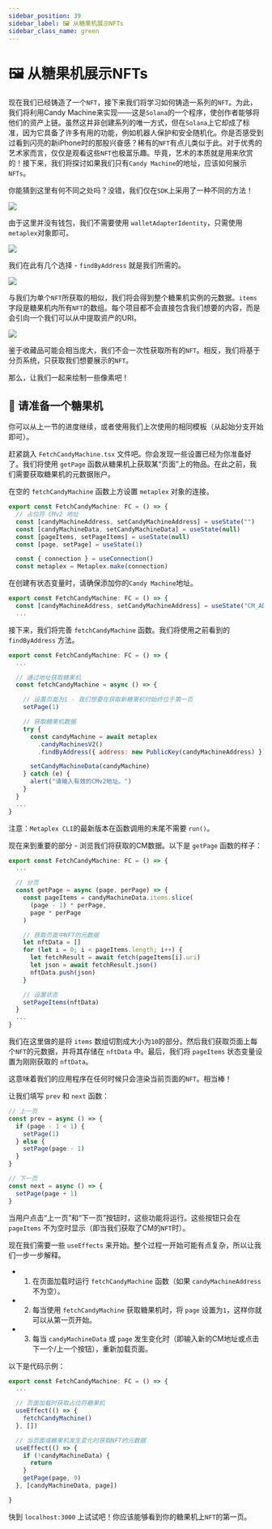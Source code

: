 ```yaml
---
sidebar_position: 39
sidebar_label: 🖼 从糖果机展示NFTs
sidebar_class_name: green
---
```


# 🖼 从糖果机展示NFTs

现在我们已经铸造了一个`NFT`，接下来我们将学习如何铸造一系列的`NFT`。为此，我们将利用Candy Machine来实现——这是`Solana`的一个程序，使创作者能够将他们的资产上链。虽然这并非创建系列的唯一方式，但在`Solana`上它却成了标准，因为它具备了许多有用的功能，例如机器人保护和安全随机化。你是否感受到过看到闪亮的新iPhone时的那股兴奋感？稀有的`NFT`有点儿类似于此。对于优秀的艺术家而言，仅仅是观看这些`NFT`也极富乐趣。毕竟，艺术的本质就是用来欣赏的！接下来，我们将探讨如果我们只有`Candy Machine`的地址，应该如何展示`NFTs`。

你能猜到这里有何不同之处吗？没错，我们仅在`SDK`上采用了一种不同的方法！

![](./img/candy-machine-nft.png)

由于这里并没有钱包，我们不需要使用 `walletAdapterIdentity`，只需使用`metaplex`对象即可。

![](./img/find-nf.png)

我们在此有几个选择 - `findByAddress` 就是我们所需的。

![](./img/find-by-address.png)

与我们为单个`NFT`所获取的相似，我们将会得到整个糖果机实例的元数据。`items` 字段是糖果机内所有`NFT`的数组。每个项目都不会直接包含我们想要的内容，而是会引向一个我们可以从中提取资产的URI。

![](./img/find-by-address-result.png)

鉴于收藏品可能会相当庞大，我们不会一次性获取所有的`NFT`。相反，我们将基于分页系统，只获取我们想要展示的`NFT`。

那么，让我们一起来绘制一些像素吧！

## 🥁 请准备一个糖果机

你可以从上一节的进度继续，或者使用我们上次使用的相同模板（从起始分支开始即可）。

赶紧跳入 `FetchCandyMachine.tsx` 文件吧。你会发现一些设置已经为你准备好了。我们将使用 `getPage` 函数从糖果机上获取某“页面”上的物品。在此之前，我们需要获取糖果机的元数据账户。

在空的 `fetchCandyMachine` 函数上方设置 `metaplex` 对象的连接。

```js
export const FetchCandyMachine: FC = () => {
  // 占位符 CMv2 地址
  const [candyMachineAddress, setCandyMachineAddress] = useState("")
  const [candyMachineData, setCandyMachineData] = useState(null)
  const [pageItems, setPageItems] = useState(null)
  const [page, setPage] = useState(1)

  const { connection } = useConnection()
  const metaplex = Metaplex.make(connection)
  ```

在创建有状态变量时，请确保添加你的`Candy Machine`地址。

```js
export const FetchCandyMachine: FC = () => {
  const [candyMachineAddress, setCandyMachineAddress] = useState("CM_ADDRESS_HERE")
  ...
```

接下来，我们将完善 `fetchCandyMachine` 函数。我们将使用之前看到的 `findByAddress` 方法。

```js
export const FetchCandyMachine: FC = () => {
  ...

  // 通过地址获取糖果机
  const fetchCandyMachine = async () => {

    // 设置页面为1 - 我们想要在获取新糖果机时始终位于第一页
    setPage(1)

    // 获取糖果机数据
    try {
      const candyMachine = await metaplex
        .candyMachinesV2()
        .findByAddress({ address: new PublicKey(candyMachineAddress) })

      setCandyMachineData(candyMachine)
    } catch (e) {
      alert("请输入有效的CMv2地址。")
    }
  }
  ...
}
```

注意：`Metaplex CLI`的最新版本在函数调用的末尾不需要 `run()`。

现在来到重要的部分 - 浏览我们将获取的CM数据。以下是 `getPage` 函数的样子：

```js
export const FetchCandyMachine: FC = () => {
  ...

  // 分页
  const getPage = async (page, perPage) => {
    const pageItems = candyMachineData.items.slice(
      (page - 1) * perPage,
      page * perPage
    )

    // 获取页面中NFT的元数据
    let nftData = []
    for (let i = 0; i < pageItems.length; i++) {
      let fetchResult = await fetch(pageItems[i].uri)
      let json = await fetchResult.json()
      nftData.push(json)
    }

    // 设置状态
    setPageItems(nftData)
  }
  ...
}

```

我们在这里做的是将 `items` 数组切割成大小为`10`的部分。然后我们获取页面上每个`NFT`的元数据，并将其存储在 `nftData` 中。最后，我们将 `pageItems` 状态变量设置为刚刚获取的 `nftData`。

这意味着我们的应用程序在任何时候只会渲染当前页面的`NFT`。相当棒！

让我们填写 `prev` 和 `next` 函数：

```js
// 上一页
const prev = async () => {
  if (page - 1 < 1) {
    setPage(1)
  } else {
    setPage(page - 1)
  }
}

// 下一页
const next = async () => {
  setPage(page + 1)
}
```

当用户点击“上一页”和“下一页”按钮时，这些功能将运行。这些按钮只会在 `pageItems` 不为空时显示（即当我们获取了CM的`NFT`时）。

现在我们需要一些 `useEffects` 来开始。整个过程一开始可能有点复杂，所以让我们一步一步解释。

- 1. 在页面加载时运行 `fetchCandyMachine` 函数（如果 `candyMachineAddress` 不为空）。
- 2. 每当使用 `fetchCandyMachine` 获取糖果机时，将 `page` 设置为`1`，这样你就可以从第一页开始。
- 3. 每当 `candyMachineData` 或 `page` 发生变化时（即输入新的CM地址或点击下一个/上一个按钮），重新加载页面。

以下是代码示例：

```js
export const FetchCandyMachine: FC = () => {
  ...

  // 页面加载时获取占位符糖果机
  useEffect(() => {
    fetchCandyMachine()
  }, [])

  // 当页面或糖果机发生变化时获取NFT的元数据
  useEffect(() => {
    if (!candyMachineData) {
      return
    }
    getPage(page, 9)
  }, [candyMachineData, page])

}
```

快到 `localhost:3000` 上试试吧！你应该能够看到你的糖果机上`NFT`的第一页。
